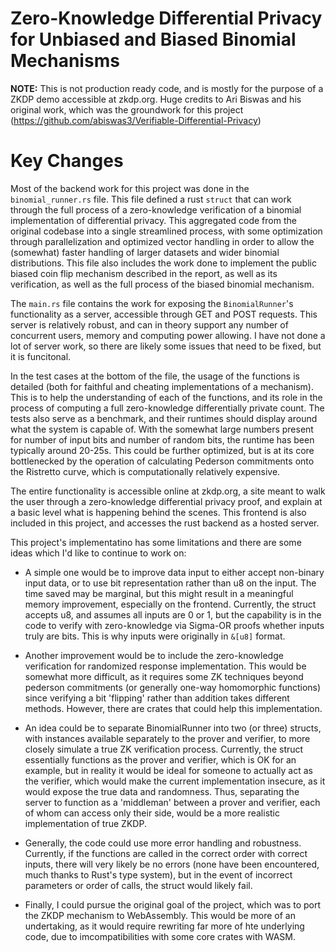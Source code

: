 # Zero-Knowledge Differential Privacy for Unbiased and Biased Binomial Mechanisms 

**NOTE:** This is not production ready code, and is mostly for the purpose of a ZKDP demo accessible at zkdp.org. Huge credits to Ari Biswas and his original work, which was the groundwork for this project (https://github.com/abiswas3/Verifiable-Differential-Privacy)

# Key Changes

Most of the backend work for this project was done in the ```binomial_runner.rs``` file. This file defined a rust ```struct``` that can work through the full process of a zero-knowledge verification of a binomial implementation of differential privacy. This aggregated code from the original codebase into a single streamlined process, with some optimization through parallelization and optimized vector handling in order to allow the (somewhat) faster handling of larger datasets and wider binomial distributions. This file also includes the work done to implement the public biased coin flip mechanism described in the report, as well as its verification, as well as the full process of the biased binomial mechanism.

The ```main.rs``` file contains the work for exposing the ```BinomialRunner```'s functionality as a server, accessible through GET and POST requests. This server is relatively robust, and can in theory support any number of concurrent users, memory and computing power allowing. I have not done a lot of server work, so there are likely some issues that need to be fixed, but it is funcitonal.

In the test cases at the bottom of the file, the usage of the functions is detailed (both for faithful and cheating implementations of a mechanism). This is to help the understanding of each of the functions, and its role in the process of computing a full zero-knowledge differentially private count. The tests also serve as a benchmark, and their runtimes should display around what the system is capable of. With the somewhat large numbers present for number of input bits and number of random bits, the runtime has been typically around 20-25s. This could be further optimized, but is at its core bottlenecked by the operation of calculating Pederson commitments onto the Ristretto curve, which is computationally relatively expensive. 

The entire functionality is accessible online at zkdp.org, a site meant to walk the user through a zero-knowledge differential privacy proof, and explain at a basic level what is happening behind the scenes. This frontend is also included in this project, and accesses the rust backend as a hosted server. 

This project's implementatino has some limitations and there are some ideas which I'd like to continue to work on:
- A simple one would be to improve data input to either accept non-binary input data, or to use bit representation rather than u8 on the input. The time saved may be marginal, but this might result in a meaningful memory improvement, especially on the frontend. Currently, the struct accepts u8, and assumes all inputs are 0 or 1, but the capability is in the code to verify with zero-knowledge via Sigma-OR proofs whether inputs truly are bits. This is why inputs were originally in ```&[u8]``` format. 
  
- Another improvement would be to include the zero-knowledge verification for randomized response implementation. This would be somewhat more difficult, as it requires some ZK techniques beyond pederson commitments (or generally one-way homomorphic functions) since verifying a bit 'flipping' rather than addition takes different methods. However, there are crates that could help this implementation.
  
- An idea could be to separate BinomialRunner into two (or three) structs, with instances available separately to the prover and verifier, to more closely simulate a true ZK verification process. Currently, the struct essentially functions as the prover and verifier, which is OK for an example, but in reality it would be ideal for someone to actually act as the verifier, which would make the current implementation insecure, as it would expose the true data and randomness. Thus, separating the server to function as a 'middleman' between a prover and verifier, each of whom can access only their side, would be a more realistic implementation of true ZKDP.
  
- Generally, the code could use more error handling and robustness. Currently, if the functions are called in the correct order with correct inputs, there will very likely be no errors (none have been encountered, much thanks to Rust's type system), but in the event of incorrect parameters or order of calls, the struct would likely fail.
  
- Finally, I could pursue the original goal of the project, which was to port the ZKDP mechanism to WebAssembly. This would be more of an undertaking, as it would require rewriting far more of hte underlying code, due to imcompatibilities with some core crates with WASM. 
